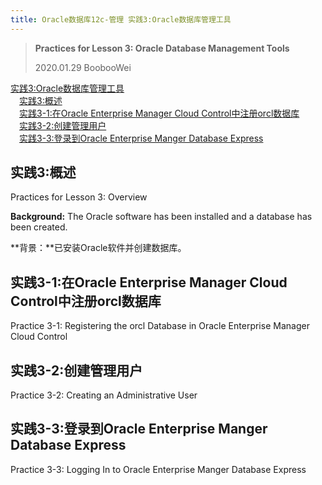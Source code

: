 ```yaml
---
title: Oracle数据库12c-管理 实践3:Oracle数据库管理工具
---
```


> **Practices for Lesson 3: Oracle Database Management Tools**
>
> 2020.01.29 BoobooWei

<!-- MDTOC maxdepth:6 firsth1:1 numbering:0 flatten:0 bullets:0 updateOnSave:1 -->

[实践3:Oracle数据库管理工具](#实践3oracle数据库管理工具)  
&emsp;[实践3:概述](#实践3概述)  
&emsp;[实践3-1:在Oracle Enterprise Manager Cloud Control中注册orcl数据库](#实践3-1在oracle-enterprise-manager-cloud-control中注册orcl数据库)  
&emsp;[实践3-2:创建管理用户](#实践3-2创建管理用户)  
&emsp;[实践3-3:登录到Oracle Enterprise Manger Database Express](#实践3-3登录到oracle-enterprise-manger-database-express)

<!-- /MDTOC -->

## 实践3:概述

Practices for Lesson 3: Overview

**Background:** The Oracle software has been installed and a database has been created.

**背景：**已安装Oracle软件并创建数据库。

## 实践3-1:在Oracle Enterprise Manager Cloud Control中注册orcl数据库

Practice 3-1: Registering the orcl Database in Oracle Enterprise Manager Cloud Control

## 实践3-2:创建管理用户

Practice 3-2: Creating an Administrative User

## 实践3-3:登录到Oracle Enterprise Manger Database Express

Practice 3-3: Logging In to Oracle Enterprise Manger Database Express
